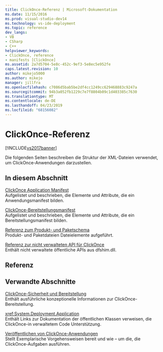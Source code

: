 ```yaml
---
title: ClickOnce-Referenz | Microsoft-Dokumentation
ms.date: 11/15/2016
ms.prod: visual-studio-dev14
ms.technology: vs-ide-deployment
ms.topic: reference
dev_langs:
- VB
- CSharp
- C++
helpviewer_keywords:
- ClickOnce, reference
- manifests [ClickOnce]
ms.assetid: 2a7d5704-5e8c-452c-9ef3-5e8ec5e952fe
caps.latest.revision: 10
author: mikejo5000
ms.author: mikejo
manager: jillfra
ms.openlocfilehash: c7086d5bab5be2df4cc1249cc629468883c9247a
ms.sourcegitcommit: 94b3a052fb1229c7e7f8804b09c1d403385c7630
ms.translationtype: MT
ms.contentlocale: de-DE
ms.lasthandoff: 04/23/2019
ms.locfileid: "68156082"
---
```

# <a name="clickonce-reference"></a>ClickOnce-Referenz
[!INCLUDE[vs2017banner](../includes/vs2017banner.md)]

Die folgenden Seiten beschreiben die Struktur der XML-Dateien verwendet, um ClickOnce-Anwendungen darzustellen.  
  
## <a name="in-this-section"></a>In diesem Abschnitt  
 [ClickOnce Application Manifest](../deployment/clickonce-application-manifest.md)  
 Aufgelistet und beschrieben, die Elemente und Attribute, die ein Anwendungsmanifest bilden.  
  
 [ClickOnce-Bereitstellungsmanifest](../deployment/clickonce-deployment-manifest.md)  
 Aufgelistet und beschrieben, die Elemente und Attribute, die ein Bereitstellungsmanifest bilden.  
  
 [Referenz zum Produkt- und Paketschema](../deployment/product-and-package-schema-reference.md)  
 Produkt- und Paketdateien Dateielemente aufgeführt.  
  
 [Referenz zur nicht verwalteten API für ClickOnce](../deployment/clickonce-unmanaged-api-reference.md)  
 Enthält nicht verwaltete öffentliche APIs aus dfshim.dll.  
  
## <a name="reference"></a>Referenz  
  
## <a name="related-sections"></a>Verwandte Abschnitte  
 [ClickOnce-Sicherheit und Bereitstellung](../deployment/clickonce-security-and-deployment.md)  
 Enthält ausführliche konzeptionelle Informationen zur ClickOnce-Bereitstellung.  
  
 <xref:System.Deployment.Application>  
 Enthält Links zur Dokumentation der öffentlichen Klassen verweisen, die ClickOnce-in verwaltetem Code Unterstützung.  
  
 [Veröffentlichen von ClickOnce-Anwendungen](../deployment/publishing-clickonce-applications.md)  
 Stellt Exemplarische Vorgehensweisen bereit und wie – um die, die ClickOnce-Aufgaben ausführen.
